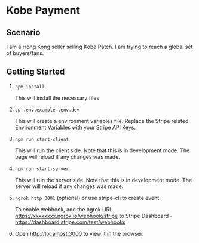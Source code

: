 # Kobe Payment

## Scenario

I am a Hong Kong seller selling Kobe Patch. I am trying to reach a global set of buyers/fans.

## Getting Started

1. `npm install`

   This will install the necessary files

2. `cp .env.example .env.dev`

   This will create a environment variables file. Replace the Stripe related Envrionment Variables with your Stripe API Keys.

3. `npm run start-client`

   This will run the client side.
   Note that this is in development mode. The page will reload if any changes was made.<br />

4. `npm run start-server`

   This will run the server side.
   Note that this is in development mode. The server will reload if any changes was made. <br />

5. `ngrok http 3001` (optional) or use stripe-cli to create event

   To enable webhook, add the ngrok URL https://xxxxxxxx.ngrok.io/webhook/stripe to Stripe Dashboard - https://dashboard.stripe.com/test/webhooks

6. Open [http://localhost:3000](http://localhost:3000) to view it in the browser.
